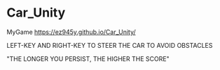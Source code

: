 # Car_Unity
MyGame https://ez945y.github.io/Car_Unity/

LEFT-KEY AND RIGHT-KEY TO STEER THE CAR TO AVOID OBSTACLES

"THE LONGER YOU PERSIST, THE HIGHER THE SCORE"
